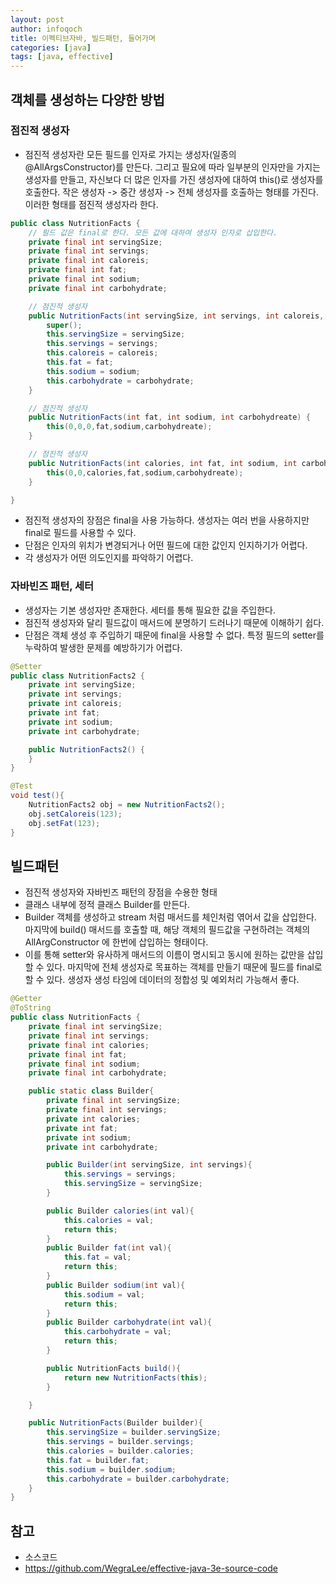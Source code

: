 ```yaml
---
layout: post
author: infoqoch
title: 이펙티브자바, 빌드패턴, 들어가며
categories: [java]
tags: [java, effective]
---
```


## 객체를 생성하는 다양한 방법
### 점진적 생성자
- 점진적 생성자란 모든 필드를 인자로 가지는 생성자(일종의 @AllArgsConstructor)를 만든다. 그리고 필요에 따라 일부분의 인자만을 가지는 생성자를 만들고, 자신보다 더 많은 인자를 가진 생성자에 대하여 this()로 생성자를 호출한다. 작은 생성자 -> 중간 생성자 -> 전체 생성자를 호출하는 형태를 가진다. 이러한 형태를 점진적 생성자라 한다.

```java
public class NutritionFacts {
    // 필드 값은 final로 한다. 모든 값에 대하여 생성자 인자로 삽입한다.
	private final int servingSize;
	private final int servings;
	private final int caloreis;
	private final int fat;
	private final int sodium;
	private final int carbohydrate;

	// 점진적 생성자
	public NutritionFacts(int servingSize, int servings, int caloreis, int fat, int sodium, int carbohydrate) {
		super();
		this.servingSize = servingSize;
		this.servings = servings;
		this.caloreis = caloreis;
		this.fat = fat;
		this.sodium = sodium;
		this.carbohydrate = carbohydrate;
	}

    // 점진적 생성자
	public NutritionFacts(int fat, int sodium, int carbohydreate) {
		this(0,0,0,fat,sodium,carbohydreate);
	}

    // 점진적 생성자
	public NutritionFacts(int calories, int fat, int sodium, int carbohydreate) {
		this(0,0,calories,fat,sodium,carbohydreate);
	}

}
```

- 점진적 생성자의 장점은 final을 사용 가능하다. 생성자는 여러 번을 사용하지만 final로 필드를 사용할 수 있다.
- 단점은 인자의 위치가 변경되거나 어떤 필드에 대한 값인지 인지하기가 어렵다. 
- 각 생성자가 어떤 의도인지를 파악하기 어렵다.

### 자바빈즈 패턴, 세터
- 생성자는 기본 생성자만 존재한다. 세터를 통해 필요한 값을 주입한다.
- 점진적 생성자와 달리 필드값이 매서드에 분명하기 드러나기 때문에 이해하기 쉽다.
- 단점은 객체 생성 후 주입하기 때문에 final을 사용할 수 없다. 특정 필드의 setter를 누락하여 발생한 문제를 예방하기가 어렵다. 

```java
@Setter
public class NutritionFacts2 {
	private int servingSize;
	private int servings;
	private int caloreis;
	private int fat;
	private int sodium;
	private int carbohydrate;

	public NutritionFacts2() {
	}
}
```

```java
@Test
void test(){
    NutritionFacts2 obj = new NutritionFacts2();
    obj.setCaloreis(123);
    obj.setFat(123);
}
```

## 빌드패턴
- 점진적 생성자와 자바빈즈 패턴의 장점을 수용한 형태
- 클래스 내부에 정적 클래스 Builder를 만든다.
- Builder 객체를 생성하고 stream 처럼 매서드를 체인처럼 엮어서 값을 삽입한다. 마지막에 build() 매서드를 호출할 때, 해당 객체의 필드값을 구현하려는 객체의 AllArgConstructor 에 한번에 삽입하는 형태이다. 
- 이를 통해 setter와 유사하게 매서드의 이름이 명시되고 동시에 원하는 값만을 삽입할 수 있다. 마지막에 전체 생성자로 목표하는 객체를 만들기 때문에 필드를 final로 할 수 있다. 생성자 생성 타임에 데이터의 정합성 및 예외처리 가능해서 좋다.

```java
@Getter
@ToString
public class NutritionFacts {
    private final int servingSize;
    private final int servings;
    private final int calories;
    private final int fat;
    private final int sodium;
    private final int carbohydrate;

    public static class Builder{
        private final int servingSize;
        private final int servings;
        private int calories;
        private int fat;
        private int sodium;
        private int carbohydrate;

        public Builder(int servingSize, int servings){
            this.servings = servings;
            this.servingSize = servingSize;
        }

        public Builder calories(int val){
            this.calories = val;
            return this;
        }
        public Builder fat(int val){
            this.fat = val;
            return this;
        }
        public Builder sodium(int val){
            this.sodium = val;
            return this;
        }
        public Builder carbohydrate(int val){
            this.carbohydrate = val;
            return this;
        }

        public NutritionFacts build(){
            return new NutritionFacts(this);
        }

    }

    public NutritionFacts(Builder builder){
        this.servingSize = builder.servingSize;
        this.servings = builder.servings;
        this.calories = builder.calories;
        this.fat = builder.fat;
        this.sodium = builder.sodium;
        this.carbohydrate = builder.carbohydrate;
    }
}
```

## 참고
- 소스코드
- https://github.com/WegraLee/effective-java-3e-source-code